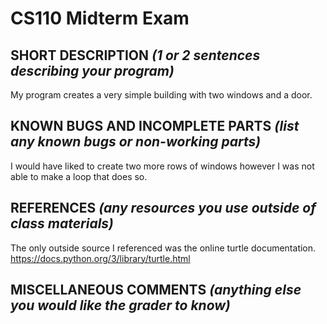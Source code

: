 # CS110 Midterm Exam

## SHORT DESCRIPTION *(1 or 2 sentences describing your program)*
My program creates a very simple building with two windows and a door.

## KNOWN BUGS AND INCOMPLETE PARTS *(list any known bugs or non-working parts)*
I would have liked to create two more rows of windows however I was not able to make a loop that does so.
## REFERENCES *(any resources you use outside of class materials)*
The only outside source I referenced was the online turtle documentation. https://docs.python.org/3/library/turtle.html
## MISCELLANEOUS COMMENTS *(anything else you would like the grader to know)*